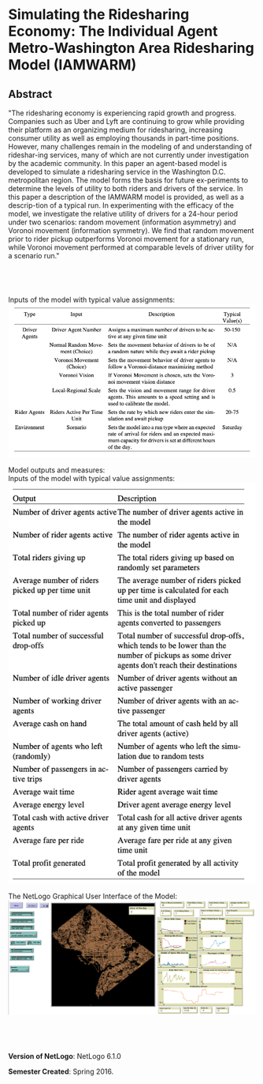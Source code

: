 # Simulating the Ridesharing Economy: The Individual Agent Metro-Washington Area Ridesharing Model (IAMWARM)

## Abstract

"The ridesharing economy is experiencing rapid growth and progress. Companies such as Uber and Lyft are continuing to grow while providing their platform as an organizing medium for ridesharing, increasing consumer utility as well as employing thousands in part-time positions. However, many challenges remain in the modeling of and understanding of rideshar-ing services, many of which are not currently under investigation by the academic community.
In this paper an agent-based model is developed to simulate a ridesharing service in the Washington D.C. metropolitan region. The model forms the basis for future ex-periments to determine the levels of utility to both riders and drivers of the service. In this paper a description of the IAMWARM model is provided, as well as a descrip-tion of a typical run. In experimenting with the efficacy of the model, we investigate the relative utility of drivers for a 24-hour period under two scenarios: random movement (information asymmetry) and Voronoi movement (information symmetry). We find that random movement prior to rider pickup outperforms Voronoi movement for a stationary run, while Voronoi movement performed at comparable levels of driver utility for a scenario run."

## &nbsp;
Inputs of the model with typical value assignments:
![Inputs](Inputs.png)

Model outputs and measures:  
Inputs of the model with typical value assignments:
![outputs](Outputs.png)

The NetLogo Graphical User Interface of the Model: 
![The NetLogo Graphical User Interface](GUI.png)

## &nbsp;

**Version of NetLogo**: NetLogo 6.1.0

**Semester Created**: Spring 2016.